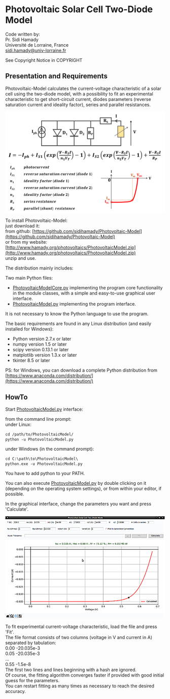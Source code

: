 # Photovoltaic Solar Cell Two-Diode Model

Code written by:  
Pr. Sidi Hamady  
Université de Lorraine, France  
sidi.hamady@univ-lorraine.fr

See Copyright Notice in COPYRIGHT

## Presentation and Requirements

Photovoltaic-Model calculates the current-voltage characteristic of a solar cell using the two-diode model, with a possibility to fit an experimental characteristic to get short-circuit current, diodes parameters (reverse saturation current and ideality factor), series and parallel resistances.

![Photovoltaic Two-Diode Model](pvmodel.png)


To install Photovoltaic-Model:  
just download it:  
from github: [https://github.com/sidihamady/Photovoltaic-Model](https://github.com/sidihamady/Photovoltaic-Model)  
or from my website: [http://www.hamady.org/photovoltaics/PhotovoltaicModel.zip](http://www.hamady.org/photovoltaics/PhotovoltaicModel.zip)  
unzip and use.

The distribution mainly includes:  

Two main Python files:  
* [PhotovoltaicModelCore.py](PhotovoltaicModelCore.py) implementing the program core functionality in the module classes, with a simple and easy-to-use graphical user interface.  
* [PhotovoltaicModel.py](PhotovoltaicModel.py) implementing the program interface.  


It is not necessary to know the Python language to use the program.

The basic requirements are found in any Linux distribution (and easily installed for Windows):
* Python version 2.7.x or later
* numpy version 1.5 or later
* scipy version 0.13.1 or later
* matplotlib version 1.3.x or later
* tkinter 8.5 or later

PS: for Windows, you can download a complete Python distribution from [https://www.anaconda.com/distribution/](https://www.anaconda.com/distribution/)

## HowTo

Start [PhotovoltaicModel.py](PhotovoltaicModel.py) interface:  

from the command line prompt:  
under Linux:
```
cd /path/to/PhotovoltaicModel/  
python -u PhotovoltaicModel.py  
```
under Windows (in the command prompt):
```
cd C:\path\to\PhotovoltaicModel\  
python.exe -u PhotovoltaicModel.py  
```
You have to add python to your PATH.  

You can also execute [PhotovoltaicModel.py](PhotovoltaicModel.py) by double clicking on it (depending on the operating system settings), or from within your editor, if possible.

In the graphical interface, change the parameters you want and press 'Calculate'.  

![Photovoltaic Two-Diode Model](screenshot.png)

To fit experimental current-voltage characteristic, load the file and press 'Fit'.  
The file format consists of two columns (voltage in V  and current in A) separated by tabulation:  
0.00	-20.035e-3  
0.05	-20.035e-3  
...  
0.55	-1.5e-8  
The first two lines and lines beginning with a hash are ignored.  
Of course, the fitting algorithm converges faster if provided with good initial guess for the parameters.  
You can restart fitting as many times as necessary to reach the desired accuracy.
